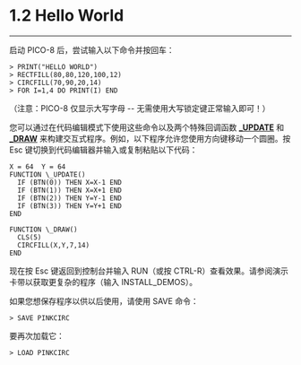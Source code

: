 # 1.2 Hello World
---------------

启动 PICO-8 后，尝试输入以下命令并按回车：

```
> PRINT("HELLO WORLD")  
> RECTFILL(80,80,120,100,12)  
> CIRCFILL(70,90,20,14)  
> FOR I=1,4 DO PRINT(I) END
```

（注意：PICO-8 仅显示大写字母 -- 无需使用大写锁定键正常输入即可！）

您可以通过在代码编辑模式下使用这些命令以及两个特殊回调函数 [**\_UPDATE**](https://www.lexaloffle.com/dl/docs/pico-8_manual.html#_UPDATE) 和 [**\_DRAW**](https://www.lexaloffle.com/dl/docs/pico-8_manual.html#_DRAW) 来构建交互式程序。例如，以下程序允许您使用方向键移动一个圆圈。按 Esc 键切换到代码编辑器并输入或复制粘贴以下代码：

```
X = 64  Y = 64  
FUNCTION \_UPDATE()  
  IF (BTN(0)) THEN X=X-1 END  
  IF (BTN(1)) THEN X=X+1 END  
  IF (BTN(2)) THEN Y=Y-1 END  
  IF (BTN(3)) THEN Y=Y+1 END  
END

FUNCTION \_DRAW()  
  CLS(5)  
  CIRCFILL(X,Y,7,14)  
END
```

现在按 Esc 键返回到控制台并输入 RUN（或按 CTRL-R）查看效果。请参阅演示卡带以获取更复杂的程序（输入 INSTALL\_DEMOS）。

如果您想保存程序以供以后使用，请使用 SAVE 命令：

```
> SAVE PINKCIRC  
```

要再次加载它：
```
> LOAD PINKCIRC
```